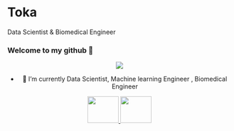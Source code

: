 # Toka
Data Scientist & Biomedical Engineer
### Welcome to my github 👋


<div id="header" align="center">


<div id="header" align="center">
  <img src="https://media.giphy.com/media/L1R1tvI9svkIWwpVYr/giphy.gif">
  

- 🌱 I’m currently Data Scientist, Machine learning Engineer , Biomedical Engineer


<div id="badges">
<a href="https://www.linkedin.com/in/toka-mamdouh/">
    <img src="https://logos-world.net/wp-content/uploads/2020/05/Linkedin-Logo.png" width=70 height=60/>
  </a>
  <a href="https://www.kaggle.com/tokamamdouh">
    <img src="https://cdn.icon-icons.com/icons2/2699/PNG/512/kaggle_logo_icon_168474.png" width=70 height=60/>
  </a>
 
</div>
</div>

